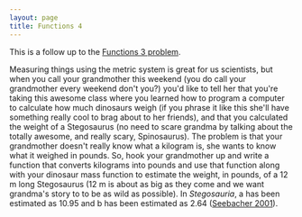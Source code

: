 ```yaml
---
layout: page
title: Functions 4
---
```


This is a follow up to the [Functions 3 problem](/exercises/functions-3).

Measuring things using the metric system is great for us scientists, but
when you call your grandmother this weekend (you do call your
grandmother every weekend don't you?) you'd like to tell her that you're
taking this awesome class where you learned how to program a computer to
calculate how much dinosaurs weigh (if you phrase it like this she'll
have something really cool to brag about to her friends), and that you
calculated the weight of a Stegosaurus (no need to scare grandma by
talking about the totally awesome, and really scary, Spinosaurus). The
problem is that your grandmother doesn't really know what a kilogram is,
she wants to know what it weighed in pounds. So, hook your grandmother
up and write a function that converts kilograms into pounds and use that
function along with your dinosaur mass function to estimate the weight,
in pounds, of a 12 m long Stegosaurus (12 m is about as big as they come
and we want grandma's story to to be as wild as possible). In
*Stegosauria*, a has been estimated as 10.95 and b has been estimated as
2.64 ([Seebacher 2001](http://www.jstor.org/stable/4524171)).
